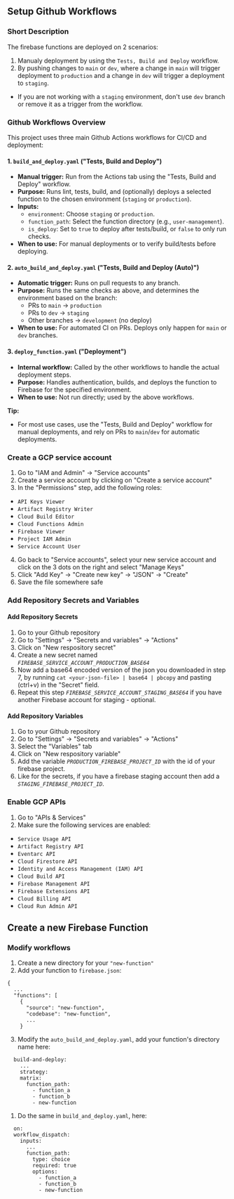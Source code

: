 ## Setup Github Workflows

### Short Description
The firebase functions are deployed on 2 scenarios: 
1. Manualy deployment by using the `Tests, Build and Deploy` workflow.
2. By pushing changes to `main` or `dev`, where a change in `main` will trigger deployment to `production` and a change in `dev` will trigger a deployment to `staging`.
* If you are not working with a `staging` environment, don't use `dev` branch or remove it as a trigger from the workflow.

### Github Workflows Overview

This project uses three main Github Actions workflows for CI/CD and deployment:

#### 1. `build_and_deploy.yaml` ("Tests, Build and Deploy")
- **Manual trigger:** Run from the Actions tab using the "Tests, Build and Deploy" workflow.
- **Purpose:** Runs lint, tests, build, and (optionally) deploys a selected function to the chosen environment (`staging` or `production`).
- **Inputs:**
  - `environment`: Choose `staging` or `production`.
  - `function_path`: Select the function directory (e.g., `user-management`).
  - `is_deploy`: Set to `true` to deploy after tests/build, or `false` to only run checks.
- **When to use:** For manual deployments or to verify build/tests before deploying.

#### 2. `auto_build_and_deploy.yaml` ("Tests, Build and Deploy (Auto)")
- **Automatic trigger:** Runs on pull requests to any branch.
- **Purpose:** Runs the same checks as above, and determines the environment based on the branch:
  - PRs to `main` → `production`
  - PRs to `dev` → `staging`
  - Other branches → `development` (no deploy)
- **When to use:** For automated CI on PRs. Deploys only happen for `main` or `dev` branches.

#### 3. `deploy_function.yaml` ("Deployment")
- **Internal workflow:** Called by the other workflows to handle the actual deployment steps.
- **Purpose:** Handles authentication, builds, and deploys the function to Firebase for the specified environment.
- **When to use:** Not run directly; used by the above workflows.

**Tip:**
- For most use cases, use the "Tests, Build and Deploy" workflow for manual deployments, and rely on PRs to `main`/`dev` for automatic deployments.

### Create a GCP service account
1. Go to "IAM and Admin" -> "Service accounts"
2. Create a service account by clicking on "Create a service account"
3. In the "Permissions" step, add the following roles:

- `API Keys Viewer`
- `Artifact Registry Writer`
- `Cloud Build Editor`
- `Cloud Functions Admin`
- `Firebase Viewer`
- `Project IAM Admin`
- `Service Account User`
  
4. Go back to "Service accounts", select your new service account and click on the 3 dots on the right and select "Manage Keys"
5. Click "Add Key" -> "Create new key" -> "JSON" -> "Create"
6. Save the file somewhere safe
### Add Repository Secrets and Variables
#### Add Repository Secrets
1. Go to your Github repository
2. Go to "Settings" -> "Secrets and variables" -> "Actions"
3.  Click on "New respository secret"
4.  Create a new secret named *`FIREBASE_SERVICE_ACCOUNT_PRODUCTION_BASE64`*
5.  Now add a base64 encoded version of the json you downloaded in step 7, by running `cat <your-json-file> | base64 | pbcopy` and pasting (ctrl+v) in the "Secret" field.
6.  Repeat this step *`FIREBASE_SERVICE_ACCOUNT_STAGING_BASE64`* if you have another Firebase account for staging - optional.
#### Add Repository Variables
1. Go to your Github repository
2. Go to "Settings" -> "Secrets and variables" -> "Actions"
3. Select the "Variables" tab
4. Click on "New respository variable"
5. Add the variable *`PRODUCTION_FIREBASE_PROJECT_ID`* with the id of your firebase project.
6. Like for the secrets, if you have a firebase staging account then add a *`STAGING_FIREBASE_PROJECT_ID`*.
### Enable GCP APIs
1. Go to "APIs & Services"
2. Make sure the following services are enabled:

- `Service Usage API`
- `Artifact Registry API`
- `Eventarc API`
- `Cloud Firestore API`
- `Identity and Access Management (IAM) API`
- `Cloud Build API`
- `Firebase Management API`
- `Firebase Extensions API`
- `Cloud Billing API`
- `Cloud Run Admin API`

## Create a new Firebase Function
### Modify workflows
1. Create a new directory for your `"new-function"`
2. Add your function to `firebase.json`:
```
{
  ...
  "functions": [
    {
      "source": "new-function",
      "codebase": "new-function",
      ...
    }
```
3. Modify the `auto_build_and_deploy.yaml`, add your function's directory name here:
```
  build-and-deploy:
    ...
    strategy:
    matrix:
      function_path:
        - function_a
        - function_b
        - new-function
```
1. Do the same in `build_and_deploy.yaml`, here:
```
  on: 
  workflow_dispatch:
    inputs:
      ...
      function_path:
        type: choice
        required: true
        options:
          - function_a
          - function_b
          - new-function
```